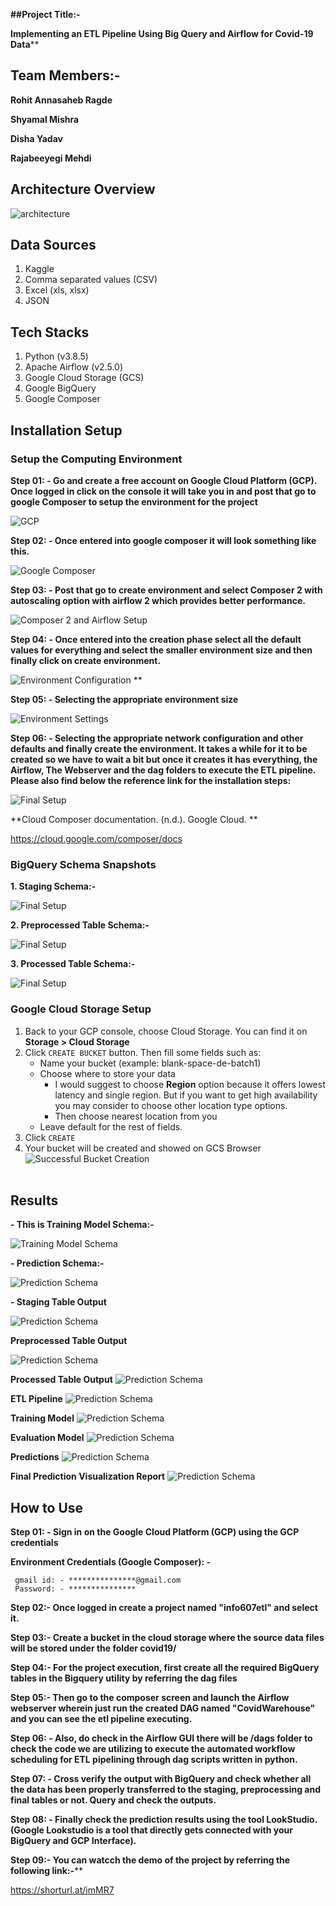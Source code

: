 **##Project Title:-**


**Implementing an ETL Pipeline Using Big Query and Airflow for Covid-19 Data****

## Team Members:-

**Rohit Annasaheb Ragde**

**Shyamal Mishra**

**Disha Yadav**

**Rajabeeyegi Mehdi**

## **Architecture Overview**
![architecture](results/system_architecture.jpg)

## **Data Sources**
1. Kaggle
2. Comma separated values (CSV)
3. Excel (xls, xlsx)
4. JSON

## **Tech Stacks**
1. Python (v3.8.5)
2. Apache Airflow (v2.5.0)
3. Google Cloud Storage (GCS)
4. Google BigQuery
5. Google Composer

## **Installation Setup**
### Setup the Computing Environment
**Step 01: - Go and create a free account on Google Cloud Platform (GCP). Once logged in click on the console it will take you in and post that go to google Composer to setup the environment for the project**

![GCP](results/step01.png)

**Step 02: - Once entered into google composer it will look something like this.**

![Google Composer](results/step02.png)

**Step 03: - Post that go to create environment and select Composer 2 with autoscaling option with airflow 2 which provides better performance.**

![Composer 2 and Airflow Setup](results/step03.png)


**Step 04: - Once entered into the creation phase select all the default values for everything and select the smaller environment size and then finally click on create environment.**

![Environment Configuration](results/step04.png)
**

**Step 05: - Selecting the appropriate environment size**

![Environment Settings](results/step05.png)


**Step 06: - Selecting the appropriate network configuration and other defaults and finally create the environment. It takes a while for it to be created so we have to wait a bit but once it creates it has everything, the Airflow, The Webserver and the dag folders to execute the ETL pipeline. Please also find below the reference link for the installation steps:**

![Final Setup](results/step06.png)

**Cloud Composer documentation. (n.d.). Google Cloud. **

https://cloud.google.com/composer/docs

### BigQuery Schema Snapshots

**1. Staging Schema:-**

 ![Final Setup](results/staging.png)

**2. Preprocessed Table Schema:-**

 ![Final Setup](results/preprocessed_table.png)

**3. Processed Table Schema:-**

 ![Final Setup](results/processed_table.png)

   ### Google Cloud Storage Setup
1. Back to your GCP console, choose Cloud Storage. You can find it on **Storage > Cloud Storage**
2. Click `CREATE BUCKET` button. Then fill some fields such as:
   - Name your bucket (example: blank-space-de-batch1)
   - Choose where to store your data
     - I would suggest to choose **Region** option because it offers lowest latency and single region. But if you want to get high availability you may consider to choose other location type options.
     - Then choose nearest location from you
   - Leave default for the rest of fields.
3. Click `CREATE`
4. Your bucket will be created and showed on GCS Browser
    ![Successful Bucket Creation](results/bucket.png)
<br><br>


## Results

**- This is Training Model Schema:-**

 ![Training Model Schema](results/training_schema.png)

**- Prediction Schema:-**

![Prediction Schema](results/prediction_schema.png)

**- Staging Table Output**

  ![Prediction Schema](results/staging_table_finalist.png)

**Preprocessed Table Output**

 ![Prediction Schema](results/preprocessed_output.png)

**Processed Table Output**
   ![Prediction Schema](results/processed_output.png)

**ETL Pipeline**
  ![Prediction Schema](results/etl_pipeline.png)

**Training Model**
![Prediction Schema](results/training_model.png)

**Evaluation Model**
![Prediction Schema](results/evaluation_model.png)

**Predictions**
![Prediction Schema](results/predictions_finalist.png)

**Final Prediction Visualization Report**
![Prediction Schema](results/final_prediction_report.png)


## How to Use
**Step 01: - Sign in on the Google Cloud Platform (GCP) using the GCP credentials**

**Environment Credentials (Google Composer): -**

     gmail id: - ***************@gmail.com
     Password: - ***************

**Step 02:- Once logged in create a project named "info607etl" and select it.**

**Step 03:- Create a bucket in the cloud storage where the source data files will be stored under the folder covid19/**


**Step 04:- For the project execution, first create all the required BigQuery tables in the Bigquery utility by referring the dag files**


**Step 05:- Then go to the composer screen and launch the Airflow webserver wherein just run the created DAG named "CovidWarehouse" and you can see the etl pipeline executing.**

**Step 06: - Also, do check in the Airflow GUI there will be /dags folder to check the code we are utilizing to execute the automated workflow scheduling for ETL pipelining through dag scripts written in python.**

**Step 07: - Cross verify the output with BigQuery and check whether all the data has been properly transferred to the staging, preprocessing and final tables or not. Query and check the outputs.**


**Step 08: - Finally check the prediction results using the tool LookStudio. (Google Lookstudio is a tool that directly gets connected with your BigQuery and GCP Interface).**

**Step 09:- You can watcch the demo of the project by referring the following link:-****

https://shorturl.at/imMR7



 
